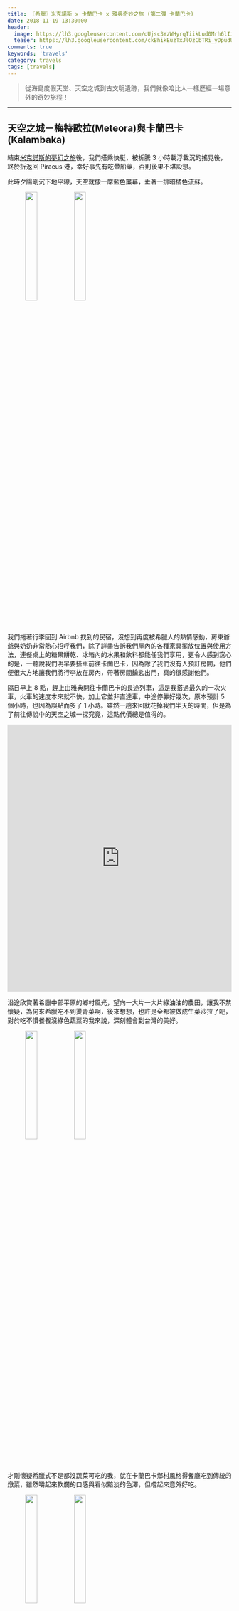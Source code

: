 ```yaml
---
title: 〖希臘〗米克諾斯 x 卡蘭巴卡 x 雅典奇妙之旅 (第二彈 卡蘭巴卡)
date: 2018-11-19 13:30:00
header:
  image: https://lh3.googleusercontent.com/oUjsc3YzWHyrqTiikLud0Mrh6lIiUeoNBZjFQZ3IAdmVCKPp7zlRG7S1b9ARfKQaLk6qFAUaxiBQl97eO5c9U5NyjjRJs-RGESgZhjBgJEGV_BxH1EjZgj777ojVXtbRsFnzvo0VVg=w2400
  teaser: https://lh3.googleusercontent.com/ckBhikEuzTxJlOzCbTRi_yDpudUDT5RYP46zOvZ1Tq3d1rPeAOcrqexvAwh60Qq9gGFfDOjSt9X0o8YzAin8Y2zbV3DQZCn03nqgQRCFFubL-QOUEzKTHiAVfTc7Sq7R9yLzvcaS1Q=w2400
comments: true
keywords: 'travels'
category: travels
tags: [travels]
---
```


> 從海島度假天堂、天空之城到古文明遺跡，我們就像哈比人一樣歷經一場意外的奇妙旅程！

---

## 天空之城－梅特歐拉(Meteora)與卡蘭巴卡(Kalambaka)

結束[米克諾斯的夢幻之旅](https://min-sheng.github.io/travels/希臘-米克諾斯_x_卡蘭巴卡_x_雅典奇妙之旅_(第一彈_米克諾斯島))後，我們搭乘快艇，被折騰 3 小時載浮載沉的搖晃後，終於折返回 Piraeus 港，幸好事先有吃暈船藥，否則後果不堪設想。

此時夕陽剛沉下地平線，天空就像一席藍色簾幕，垂著一排暗橘色流蘇。

<figure class="half">
    <img src="https://lh3.googleusercontent.com/7nQkKSqByhuovbCNAD1n3yf57YraLgLm1Nor7OkGbDYXrNly9dlmZOhoiX9GNDrofpj_gDr0i-5ufOPWRKsTVH3lQocrvO313FLJmYU2HauaypYHsIDUVJkY7X5Pk0D9zIO6LAr2Qw=w2400" height="25%" width="25%">
    <img src="https://lh3.googleusercontent.com/D2d15OcvXpOZYKBC0YA0-q-I-0mwGOjnS483Gni3hf0mUFcidS0oGmtha6v9fCfXNiiRqRTA8QaMk8Yk2xhhL9uJDE_hEKCav2KMbrVsbkZClNUB15u6vv6qT-KmZ7j7jACUa3A2ww=w2400" height="25%" width="25%">
</figure>

我們拖著行李回到 Airbnb 找到的民宿，沒想到再度被希臘人的熱情感動，房東爺爺與奶奶非常熱心招呼我們，除了詳盡告訴我們屋內的各種家具擺放位置與使用方法，連餐桌上的糖果餅乾、冰箱內的水果和飲料都能任我們享用，更令人感到窩心的是，一聽說我們明早要搭車前往卡蘭巴卡，因為除了我們沒有人預訂房間，他們便很大方地讓我們將行李放在房內，帶著房間鑰匙出門，真的很感謝他們。

隔日早上 8 點，趕上由雅典開往卡蘭巴卡的長途列車，這是我搭過最久的一次火車，火車的速度本來就不快，加上它並非直達車，中途停靠好幾次，原本預計 5 個小時，也因為誤點而多了 1 小時。雖然一趟來回就花掉我們半天的時間，但是為了前往傳說中的天空之城一探究竟，這點代價總是值得的。

<iframe src="https://www.google.com/maps/embed?pb=!1m28!1m12!1m3!1d1591131.306161555!2d21.623773381085854!3d38.83982703488713!2m3!1f0!2f0!3f0!3m2!1i1024!2i768!4f13.1!4m13!3e3!4m5!1s0x14a1bd1f067043f1%3A0x2736354576668ddd!2z6ZuF5YW4IOW4jOiHmA!3m2!1d37.9838096!2d23.727538799999998!4m5!1s0x13590fcfb5752c79%3A0xc0a360035a1f5ffa!2zS2FsYWJha2EsIDQyMiAwMOW4jOiHmA!3m2!1d39.706618!2d21.6288728!5e0!3m2!1szh-TW!2stw!4v1542595558494" width="100%" height="600" frameborder="0" style="border:0" allowfullscreen></iframe>

沿途欣賞著希臘中部平原的鄉村風光，望向一大片一大片綠油油的農田，讓我不禁懷疑，為何來希臘吃不到燙青菜啊，後來想想，也許是全都被做成生菜沙拉了吧，對於吃不慣餐餐沒綠色蔬菜的我來說，深刻體會到台灣的美好。

<figure class="half">
    <img src="https://lh3.googleusercontent.com/tQbflhoUcPeWaILfbikF8GOcnERV9SljS84Ui5Jlib4D1iSmkHcsq7OxJ8beXQyjZqkPXg-JuQ9kC3uj5ExX7T6Hn0enk-8dR15V7YHqu7PrhheRkdWTtklZ7LsqAChBR4yuSGGkzg=w2400" height="25%" width="25%">
    <img src="https://lh3.googleusercontent.com/ormkAuxLWT6mm6anrz4eZQfpe3spi_z_5unL5qs9e_j_mEv34vC2CHR37DLk2QAGs0fX9PWwKaDm5slEzq5JzBFcWzHMablxJQP5HwunYtt-EyJxq_LlOW30dD9reFsFe0rx_Th4hQ=w2400" height="25%" width="25%">
</figure>

才剛懷疑希臘式不是都沒蔬菜可吃的我，就在卡蘭巴卡鄉村風格得餐廳吃到傳統的燉菜，雖然嚼起來軟爛的口感與看似黯淡的色澤，但嚐起來意外好吃。

<figure class="half">
    <img src="https://lh3.googleusercontent.com/0MEKRlVk0CTI92COZ2oXBEN_89B5gdvkmo93ihjUP8I-okaLRXRRTTw-C-rAkErAMmWVwiMF0PObUiqzlhWm_5nUI2rYNum8Zs-Z58qf-XiEQUXVVwwjW7vyDVL1Wb2RFvPZnQjvNg=w2400" height="25%" width="25%">
    <img src="https://lh3.googleusercontent.com/L3Jdng7jcp_JpB_Hxvk5oZIzFGEKVrLgIrku2CNwEHXQ4Z9RkYF_3GVt-YaAJnGz9KAgmHN4rkACuGoTGb86Ib1ha7S9-KZT94pUZoFhkZx5trbt4iuwKRzhYgUxZR-q6z0WrYCtsw=w2400" height="25%" width="25%">
</figure>

由於車程漫長費神，我們在此停留 1 晚。第三次， Airbnb 的民宿又讓我驚艷，一打開房門就看到大大的白板上寫著歡迎我的留言與溫馨提醒，超級感動的！

<img src="https://lh3.googleusercontent.com/ZLuvEyLV65Cmrd9mzgqvbJre2B36Hkjbwksfh1CeVBV56ARlc7MXtVKZv9uwuQIm2ZFK4M1JAvkjNU4gZlpXqI1VeWmMm4ZWcxcYDT1LQ3N2q12Lsjk308H52g_jvcvwFBzL4NYQEw=w2400">

卡蘭巴卡 (Kalambaka) 小鎮坐落於天空之城梅特歐拉 (Meteora) 的山麓，是通往梅特歐拉的必經之地。位於希臘中部 Thessaly 平原上的梅特歐拉，是除了海島之外另一個值得探索的景點， Meteora 在古希臘語中的意思是懸浮在空中的石頭，在 6 千萬年前 Thessaly 平原曾經被地中海所淹沒，經過幾個世紀以來的板塊運動將海床推高，形成砂岩和礫岩地質的高原，又經經歷河水沖蝕與風化作用與持續板塊堆高，才逐漸琢磨出高聳巍峨的石林，而在 11 世紀的東正教修士為了潛心修行，便來此處挖鑿岩壁、築修道院，過著遺世獨立的隱居生活。在 1988 年被聯合國教科文組織列入自然與文化雙遺產的梅特歐拉，是希臘最大型、最重要的東正教修道院聖地，在 16 世紀全盛時期有 24 座修道院和上千名修士，如今雖然僅存 6 座，但是每一座修道院都或矗立或嵌合於挺拔的岩柱頂峰，周圍盡是斷崖峭壁，大自然的鬼斧神工與古人精巧的建築技術讓兩者很自然地融為一體，天空之城的美譽當之無愧。

在這裡最方便的交通方式是騎機車，於是我們預先在台灣辦理好國際駕照，租借機車到處趴趴走。卡蘭巴卡鎮上有 2 間租車行，我們選擇 HOBBY SHOP 租機車，老闆娘聽說我們來自台灣台北，還說我們是她遇過的第一組台北客人，之前來租車的都是來自台中跟高雄，沒想到她居然對於台灣來的旅客記憶這麼深，這告訴我們多做國民外交一定有幫助啊。確認好車況、詢問油箱是否需加滿、聽完老闆娘詳細的地圖解說後，我們便出發上路囉！第一次在國外騎機車的感覺真棒！

<figure class="half">
    <img src="https://lh3.googleusercontent.com/zoLCI4aorkmCO5hI-WCN4cle2bvGfP5InOWCWKohstTnNpWucsvQganXE46LCxaL7y7LdgnTUjgAGmV5o5t9qmKzh0DAxUy_0K7z9WahE-pydcsOiPN9gfRhY715RJdMfoCwNdmj-g=w2400" height="25%" width="25%">
    <img src="https://lh3.googleusercontent.com/39T3em-EPa5V2Y3DrgouSLz3qT969oi9shrclYtYxJTCYJarXTCQcmMPiVhcKzH8LVmlVkrc1LF0aCV7JWhCruVv-MfxKnWI1SIQPFeb6ou4eHa-XfO5ClbrOwyFRiy0ffyMfwdQdg=w2400" height="25%" width="25%">
</figure>

馳騁在梅特歐拉的山道上，我們彷彿置身於阿凡達的潘朵拉星球，沿著巨大的奇岩峻石盤繞而上，此般如夢似幻的感受何曾體會過？

<figure class="half">
    <img src="https://lh3.googleusercontent.com/YT5ZDH-Zblk2c60fr58jEyyt_qn78rQP7yGQLsK3shmNciqOQcA8ooHzcX0ARZ1I4U5_dDubOrmF2yF2myuiWbNpM6Nn0AAP2Aofs49ej89XfzH9TeQNzYjPTlKI72WBupKTTWkKrQ=w2400" height="25%" width="25%">
    <img src="https://lh3.googleusercontent.com/LH_pmKYGnFboTkWQ1dyhLQPSzRm6VqnW-hXyOMjFvNVYpkssvZub6xTTrVzm67tstniT9J4BYTyJNgqX570SYM3WCZBlFR2KP5vyIjOg8yXAeA1PV6JgXOMx7B7c3iBgc7w2-N7aZA=w2400" height="25%" width="25%">
</figure>

聖三一修道院 (Holy Monastery of Holy Trinity (Agia Triada)) 的流籠供修士們使用，他們依然保持古老的生活方式，以纜繩輸送的流籠當作交通工具以及運輸生活物資。電影007也曾經來此取景。

<img src="https://lh3.googleusercontent.com/LKt-46MvFkvfmepbSrUFciZBrNitVIfDuNlr6SBmqPJWH9M_MMj2wvUFMCpTry9RGLFP5AEdtu04LTDGxNMXwOV289Of1k5mR5JCYPhhHE0q06WcxqOjCMb5bMhwro6lUtRJrCfCDQ=w2400">

從聖史帝芬女子修道院 (Holy Monastery of Saint Stephen) 能將底下的平原一覽無遺，壯麗無比。

<figure class="half">
    <img src="https://lh3.googleusercontent.com/3wNE_0qtGXzeTjR4jLAx3qQF7wE_IPehLn41F0FICcOFbaEbsRpiirhUSy5t8jB_BR4KyzGt_se4TDJZ1VQHc6YlXn2UyQVG22mOcszhaZ4U5YDhJLSVxzfq6HFxC1hi975PUJSTgg=w2400" height="25%" width="25%">
    <img src="https://lh3.googleusercontent.com/QX28L0HtcYO6R54Wob221lbML3C37JEDP5ZTbTu4UlbGuLBf-5kOYey8MZrJ9dXd4v88A6AvRYzFMNixLWhrf8gyT8NJb9NV8jMB1dteh3f-JIHGMPgJ321IoPNbVhoJgw3UQ7KhUg=w2400" height="25%" width="25%">
</figure>

梅特歐拉有兩處絕佳的觀夕點，都是要爬上岩石平台，所有景色盡收眼底，非常壯觀。不過周圍完全沒有防護措施，而且遊客眾多，說實在還滿危險的，看到有人為了拍照奮不顧身爬到最外側的岩石上，我們都為他捏把冷汗．．．．．．

<figure class="half">
    <img src="https://lh3.googleusercontent.com/cRRHyQiUOFxyav9TaKups3qYhOlKEXvAfnwDu7mlv0yNCfmNp5Ny_hb64F3Q00jXzK4lXfknoZijGDfotwK9y7tKIamSiu6_k8r_eOPgxN7LYNddiUoT-gjc3HKKMQxD6KFiTnLldw=w2400" height="25%" width="25%">
    <img src="https://lh3.googleusercontent.com/UbNUfYmpW_ldhulXrSt8wglQiSie4XOG6y8qZrI_pwGthLxEm7F80u3z1A9mvMkY9poHV1iuWqn1VG6mzznhzMES8b9235LMelegttfVgf4OaAx3rgurTL7qvS1q_oMSWu4KgY6wGA=w2400" height="25%" width="25%">
</figure>

<img src="https://lh3.googleusercontent.com/nFriJO9jqoWQ8-YssDsHLSv0xekmDDH-cQdkpFnST0IQVVZepWPMp5HTIQ2FQ5wd510YFelFv4QofP071KBkHQrZDOpMdiaaBaAVGRhaqvO1qquWYRzxLmeKvltJEw880UAuhDWVGg=w2400">

<img src="https://lh3.googleusercontent.com/VFQpJjK0t5ABWzYdlLJsJAOyqYaWqhdFV569RfSm-PF30OG9yHG01ussDnMksaUwzcH-1SanJJlnaBflyu1CuLaoDVyNL5T4IXDd4G3QewCyTxYmgs8HtkTvR5HRFaxkUw-qS9OzLw=w2400">

坐在巨石上享受初秋的涼風，落日的萬丈光芒從大地之母蓋婭的巨石指縫中流瀉而出，與萬里晴空交織成一幅唯美炫目的新海誠超寫實主義藝術。

<img src="https://lh3.googleusercontent.com/gYytDUuBuH8xz98uAvv9F0s2Y7128qP915j4neeLhwLDUojbodJGBRtPGuwuoJC0l28anjllpQ4eYSN4EbTkeYeHRfVikA_jEThmf0bS77uBF-Mdq2DKNrbjmYa4zBTL2MjT-JutCg=w2400">

<img src="https://lh3.googleusercontent.com/rXmX3O6qrxNdoSEfnRsY7IB1X55NItHRsqKtJSun7c_QpinA67wu2fPSYk_AulACm2H9Krwlf3c-w-ScZh_hZDd5136X8rLUIyfkxtSJ97lqwwjSmGQTZjA8mr2NxzTe9kDwI3DuYQ=w2400">

隔日，小鎮後方的巨石也與我們一同充滿朝氣迎接清晨的陽光，這次從西邊上山領略白天的天空之城，每座修道院各具特色，盧薩諾女子修道院 (Holy Monastery of Rousanou) 昂首挺立的東正教十字架與飄揚在藍天白雲底下的希臘國旗、梅特歐拉旗幟象徵修女們虔誠的信仰。

<figure class="half">
    <img src="https://lh3.googleusercontent.com/enbyfOOUsQY80doxGYsggcQxmVWFj0ZDfhR_XGd28X5lMIfPM9JWaoU9xZxiGUDHALiy1xvgh-k0mpvfN4G5zs1z6T01kUUxAUJP-a0mG0Pgjh1KTp8CVIwh_jqWuGEBwfbxFYDobQ=w2400" height="25%" width="25%">
    <img src="https://lh3.googleusercontent.com/kGcB_cZXmqXGwWeTyQhQmxkzzXicwJvQzpH1VzNiVy79Qq7WV1W1e2L95iK2lJkzZSqxyVhvxr1yDEUYPTJqx8uIYAPTkmuS2V2khxjJAfpQO4bMqzDMq1IplbRD0Lo2iNV8dV2dXQ=w2400" height="25%" width="25%">
</figure>

來到昨日的觀夕巨石，沒有刺眼的夕照，在早晨更能看清楚整個梅特歐拉，此外，少了遊客干擾，靜靜地躺在巨石上也非常舒服。

<figure class="half">
    <img src="https://lh3.googleusercontent.com/ng32_6OkNXnRch0unAasxlKIR6--BIMmXIP3WZZMX3CbK42GbQWuWh5GZTQccoW_akThSJr-RwbVcyQ0HlUTCGfLrIoaPx03r8-9psk52Nn6vBoiVksWGY__O2WrBklCjNLd4KN5ew=w2400" height="25%" width="25%">
    <img src="https://lh3.googleusercontent.com/oUjsc3YzWHyrqTiikLud0Mrh6lIiUeoNBZjFQZ3IAdmVCKPp7zlRG7S1b9ARfKQaLk6qFAUaxiBQl97eO5c9U5NyjjRJs-RGESgZhjBgJEGV_BxH1EjZgj777ojVXtbRsFnzvo0VVg=w2400" height="25%" width="25%">
</figure>

<img src="https://lh3.googleusercontent.com/xGy_nmYK4rlcIcvVsmTg_EJAZIWsPlWMNHfcUaNFrae3fsoA2LFE8tzDMtsk5TTj6NTLOmKzRDs-qr3utdiNk2I3-ZeQ1-67FFTgxdZvXY3Z2-de9OpWBuV9WQGK2lj4QPk-Kyr28w=w2400">

瓦拉姆修道院 (Holy Monastery of Varlaam) 是這裡第二大的修道院。

<img src="https://lh3.googleusercontent.com/ML2sUySRJULwsMj-wZ1W-Yq7dJ6Xnx2ZGcEYNWhSKOODu-KiD16sYuyO0s1qLB7vhcfjnSvApb1FNFag6MJGcWNXD7kBdPwtV91NjxsEkKng2_Lb-yo8U7Dhw1P9tRngIPlWMQ3fOQ=w2400">

相距不遠的大梅特歐拉修道院 (Holy Monastery of Great-Meteoron) 光聽名字就知道是這裡最大的修道院，建於 14 世紀中葉的 Great-Meteoron 標高 616 m ，是梅特歐拉佔地最廣同時也最為古老的修道院。

<figure class="half">
    <img src="https://lh3.googleusercontent.com/ckBhikEuzTxJlOzCbTRi_yDpudUDT5RYP46zOvZ1Tq3d1rPeAOcrqexvAwh60Qq9gGFfDOjSt9X0o8YzAin8Y2zbV3DQZCn03nqgQRCFFubL-QOUEzKTHiAVfTc7Sq7R9yLzvcaS1Q=w2400" height="25%" width="25%">
    <img src="https://lh3.googleusercontent.com/wHJck2Wc3CYeZeSUMjD-wtMMZyi-eYAipF91ox9bgkX6900NcTBs3MQvEoBRj1Y7enWTO8sWESrJxv720ogFuBWojmmA8lyndhIVxIJA3hFkMQxeKxD7CDJ5-F469p_lvLtGsEmiig=w2400" height="25%" width="25%">
</figure>

除了 6 座修道院，我們還從機車行老闆娘口中得知有 1 座隱藏版修道院－ Holy Monastery of Ypapanti ，必須騎到某處林間岔路後，改以走路方式才能抵達。走在十月份的希臘森間小路上，兩旁是黃綠參半的橡樹，仔細低頭一看，被我找到那隻冰原歷險記中的松鼠 Scrat 一生追尋的橡果啦！

<img src="https://lh3.googleusercontent.com/z8N2wC-mTUdQI-Cgu-XF6uDtjZzB5H7w_7XKaZYd9OVLDbs6S_VF5fRRsce1aYaPKSLVPUQvHRZb4WcdW2ChKYgWPV3cMaBdOE6wGEtLqdCRFfsWop--OjMZnU6rNWOHUPVGdUZzYw=w2400">

<img src="https://lh3.googleusercontent.com/fXXfvz0E9bOmZJXKS2UV7QmfhPCwjlbBU0hHDgwn_hvuO7kvuhJKExOvlexozvBCBpfJhjLVX-8GR8NbPe1P174jheQ1Nk-L6hjNW_aKiUD2I2vli5wE0Vx7EI0spDZbK_QSQhc7Ow=w2400">

忽然視野開闊，我們來到一片空地，抬頭望去就是隱密的 Ypapanti ，與其他的修道院不同， Ypapanti 是攀附懸崖而建的，好像童話故事中魔法師的小屋。

<img src="https://lh3.googleusercontent.com/eHw65ku13sr_KDNNZS6a8MSbs7UfKPouLEMkOY7j4VxHKUdqBsA5cOLixe9d7VgrMvvo6MiSYq3Se5SBPO_uvrNFXaEvaS0W1SpetN-fdbLbjTlBVJttZcgMafNRFqfy8q1xBjTalw=w2400">

<figure class="half">
    <img src="https://lh3.googleusercontent.com/yirEOcqOheDdO52ypNnJ7xI1ngNYE0hke1i6YyY5kfBykU1JAPcY4dFSuhj3TPZbKuhrrkNnojqeJDaFgHpj9x-xLtsmvr9kqN2JKFKo0zuknkYtGLzgxmzf2-w3QxzRXMvi-N74VQ=w2400" height="25%" width="25%">
    <img src="https://lh3.googleusercontent.com/038e6EEnkSOepECyM3daPX17Tdh5Aq3vRLztvDSlXAf5DdzpgqExCZzAHOfrwDEWoyTVcHwf7D8t0ZPKYeoyOUvlfVH7C8R6XwP7tkRjJrEf6dipKMXxvmKC0aJco4so3wFi54iEYA=w2400" height="25%" width="25%">
</figure>

卡蘭巴卡小鎮還有一件令我們又驚又喜的好事，在圓環人造小瀑布旁的露天餐廳，我先是晚餐吃到價格便宜又好吃的烤羊小排，隔天午餐居然吃到超級鮮嫩多汁的炸雞排（跟台灣的香雞排超像的，讓我有點嚇到），兩次餐後老闆都還免費招待甜滋滋的新鮮白葡萄和蘋果，實在不虛此行了！

<img src="https://lh3.googleusercontent.com/RYTTPJ4RXlsL8PA7_jHj-H02hDTlpvGRkyx_a7BeOAwiGL8D8Nfo1gFzXXNwJQWt1H08ywO_d-bsZJNohqKouNbzzjHzHrnkpb7he90pn30I565AHUBQbRTBjzeV3AqaR9uGl0nU8Q=w2400">

<img src="https://lh3.googleusercontent.com/wPQCihM4tJs5sZ9L2dqnTIiiELIWgk5N_xJRyf3R1V5F9qk3o3K7dIKpZjkpT8xosX6K3KXd_tFmpX2B3yY78_ijcnussIIcdV190DVK1SPRPGSdCIzijhROVJJyHsKAPWT1RKVHrA=w2400">

下集: [古文明發源地－雅典(Athens)](https://min-sheng.github.io/travels/希臘-米克諾斯_x_卡蘭巴卡_x_雅典奇妙之旅_(第三彈_雅典)/)

